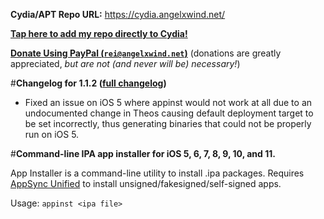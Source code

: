 **Cydia/APT Repo URL:** https://cydia.angelxwind.net/

[**Tap here to add my repo directly to Cydia!**](https://cydia.angelxwind.net/add.php)

[**Donate Using PayPal (`rei@angelxwind.net`)**](https://paypal.me/angelXwind) (donations are greatly appreciated, *but are not (and never will be) necessary!*)

#**Changelog for 1.1.2 ([full changelog](https://cydia.angelxwind.net/?page/com.linusyang.appinst-changelog))**

* Fixed an issue on iOS 5 where appinst would not work at all due to an undocumented change in Theos causing default deployment target to be set incorrectly, thus generating binaries that could not be properly run on iOS 5.

#**Command-line IPA app installer for iOS 5, 6, 7, 8, 9, 10, and 11.**

App Installer is a command-line utility to install .ipa packages. Requires [AppSync Unified](https://cydia.angelxwind.net/?page/net.angelxwind.appsyncunified) to install unsigned/fakesigned/self-signed apps.

Usage: `appinst <ipa file>`